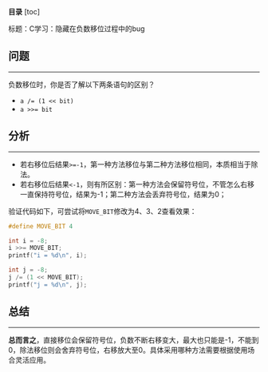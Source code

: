
**目录**
[toc]

标题：C学习：隐藏在负数移位过程中的bug

## 问题
----
负数移位时，你是否了解以下两条语句的区别？

 - `a /= (1 << bit)`
 - `a >>= bit` 

## 分析
---

 - 若右移位后结果`>=-1`，第一种方法移位与第二种方法移位相同，本质相当于除法。
 - 若右移位后结果`<-1`，则有所区别：第一种方法会保留符号位，不管怎么右移一直保持符号位，结果为-1；第二种方法会丢弃符号位，结果为0；

验证代码如下，可尝试将`MOVE_BIT`修改为4、3、2查看效果：

```c
#define MOVE_BIT 4

int i = -8;
i >>= MOVE_BIT;
printf("i = %d\n", i);

int j = -8;
j /= (1 << MOVE_BIT);
printf("j = %d\n", j);
```


## 总结
---
**总而言之**，直接移位会保留符号位，负数不断右移变大，最大也只能是-1，不能到0，除法移位则会舍弃符号位，右移放大至0。具体采用哪种方法需要根据使用场合灵活应用。



